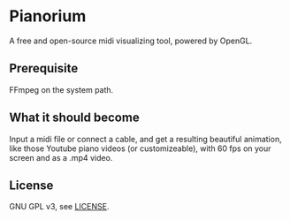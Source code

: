 # Pianorium
A free and open-source midi visualizing tool, powered by OpenGL.

## Prerequisite
FFmpeg on the system path.

## What it should become
Input a midi file or connect a cable, and get a resulting beautiful animation, like those Youtube piano videos (or customizeable), with 60 fps on your screen and as a .mp4 video.

## License
GNU GPL v3, see [LICENSE](LICENSE).
